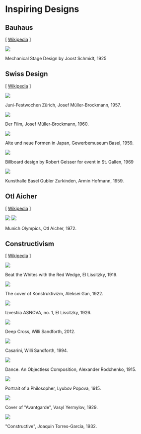 # Inspiring Designs

## Bauhaus

[ [Wikipedia](https://en.wikipedia.org/wiki/Bauhaus) ]


![](bauhaus/1925-mechanical-stage-design--joost-schmidt.jpg)

Mechanical Stage Design by Joost Schmidt, 1925


## Swiss Design

[ [Wikipedia](https://en.wikipedia.org/wiki/International_Typographic_Style) ]


![](swiss-design/1957-juni-festwochen-zürich--josef-müller-brockmann.jpg)

Juni-Festwochen Zürich, Josef Müller-Brockmann, 1957.


![](swiss-design/1960-der-film--josef-müller-brockmann.jpg)

Der Film, Josef Müller-Brockmann, 1960.


![](swiss-design/1959-alte-und-neue-formen-in-japan--gewerbemuseum-basel.jpg)

Alte und neue Formen in Japan, Gewerbemuseum Basel, 1959.


![](swiss-design/1969-billboard-design-for-event-in-st-gallen--robert-geisser.jpg)

Billboard design by Robert Geisser for event in St. Gallen, 1969


![](swiss-design/1959-kunsthalle-basel-gubler-zurkinden--armin-hofmann.jpg)

Kunsthalle Basel Gubler Zurkinden, Armin Hofmann, 1959.


## Otl Aicher

[ [Wikipedia](https://en.wikipedia.org/wiki/Otl_Aicher) ]


![](otl-aicher/1972-munich-olympics-poster--otl-aicher.jpg)
![](otl-aicher/1972-munich-olympics-colors--otl-aicher.jpg)

Munich Olympics, Otl Aicher, 1972.


## Constructivism

[ [Wikipedia](https://en.wikipedia.org/wiki/Constructivism_(art)) ]


![](constructivism/1919-beat-the-whites-with-the-red-wedge--el-lissitzky.jpg)

Beat the Whites with the Red Wedge, El Lissitzky, 1919.


![](constructivism/1922-the-cover-of-konstruktivizm--aleksei-gan.jpg)

The cover of Konstruktivizm, Aleksei Gan, 1922.


![](constructivism/1926-izvestiia-asnova-no-1--el-lissitzky.jpg)

Izvestiia ASNOVA, no. 1, El Lissitzky, 1926.


![](constructivism/2012-deep-cross--willi-sandforth.jpg)

Deep Cross, Willi Sandforth, 2012.


![](constructivism/1994-casarini--willi-sandforth.jpg)

Casarini, Willi Sandforth, 1994.


![](constructivism/1915-dance-an-objectless-composition--alexander-rodchenko.jpg)

Dance. An Objectless Composition, Alexander Rodchenko, 1915.


![](constructivism/1915-portrait-of-a-philosopher--lyubov-popova.jpg)

Portrait of a Philosopher, Lyubov Popova, 1915.


![](constructivism/1929-cover-of-avantgarde--vasyl-yermylov.jpg)

Cover of "Avantgarde", Vasyl Yermylov, 1929.

![](constructivism/1932-constructive-joaquín-torres-garcía.jpg)

"Constructive", Joaquín Torres-García, 1932.
